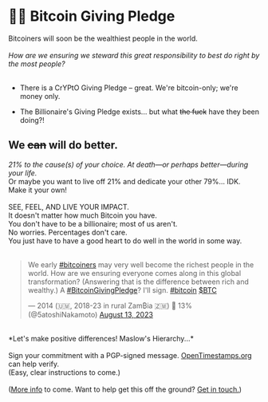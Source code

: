 <h1 id="Bitcoin-Giving-Pledge">🙏🏼 Bitcoin Giving Pledge</h1>

Bitcoiners will soon be the wealthiest people in the world.<br>
      <br>
*How are we ensuring we steward this great responsibility to best do right by the most people?*<br>
<br>

- There is a CrYPtO Giving Pledge – great. We're bitcoin-only; we're money only.
  
- The Billionaire's Giving Pledge exists... but what <s>the fuck</s> have they been doing?!

## We <s>can</s> will do better.

*21% to the cause(s) of your choice. At death—or perhaps better—during your life.*<br>
Or maybe you want to live off 21% and dedicate your other 79%... IDK. Make it your own!<br>
      <br>
      SEE, FEEL, AND LIVE YOUR IMPACT.<br>
It doesn't matter how much Bitcoin you have.<br>
      You don't have to be a billionaire; most of us aren't.<br>
      No worries. Percentages don't care.<br>
      You just have to have a good heart to do well in the world in some way.<br>
        <br>
<blockquote class="twitter-tweet"><p lang="en" dir="ltr">We early <a href="https://twitter.com/hashtag/bitcoiners?src=hash&amp;ref_src=twsrc%5Etfw">#bitcoiners</a> may very well become the richest people in the world. How are we ensuring everyone comes along in this global transformation? (Answering that is the difference between rich and wealthy.) A <a href="https://twitter.com/hashtag/BitcoinGivingPledge?src=hash&amp;ref_src=twsrc%5Etfw">#BitcoinGivingPledge</a>? I&#39;ll sign. <a href="https://twitter.com/hashtag/bitcoin?src=hash&amp;ref_src=twsrc%5Etfw">#bitcoin</a> <a href="https://twitter.com/search?q=%24BTC&amp;src=ctag&amp;ref_src=twsrc%5Etfw">$BTC</a></p>&mdash; 2014 (🇺🇲, 2018-23 in rural Zam₿ia 🇿🇲) 🐀 13% (@5atoshiNakamoto) <a href="https://twitter.com/5atoshiNakamoto/status/1690543080087355392?ref_src=twsrc%5Etfw">August 13, 2023</a></blockquote><script async src="https://platform.twitter.com/widgets.js" charset="utf-8"></script>
      <br>
      *Let's make positive differences! Maslow's Hierarchy...*<br>
      <br>
      Sign your commitment with a PGP-signed message. <a href="https://opentimestamps.org" target="_blank">OpenTimestamps.org</a> can help verify.<br>
      (Easy, clear instructions to come.)<br>
      <br>
        (<a href="https://github.com/bitcoingivingpledge" target="_blank">More info</a> to come. Want to help get this off the ground? <a href="#contact">Get in touch.</a>)
